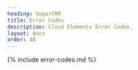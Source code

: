 ```yaml
---
heading: SugarCRM
title: Error Codes
description: Cloud Elements Error Codes.
layout: docs
order: 40
---
```


{% include error-codes.md %}
